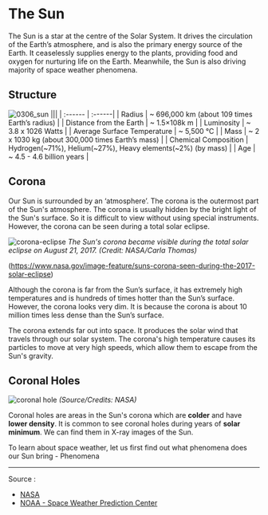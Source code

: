 # The Sun

The Sun is a star at the centre of the Solar System. It drives the circulation of the Earth’s atmosphere, and is also the primary energy source of the Earth.  It ceaselessly supplies energy to the plants, providing food and oxygen for nurturing life on the Earth.  Meanwhile, the Sun is also driving majority of space weather phenomena.

## Structure

![0306_sun](./static/0306_sun.png)
|||
| :------ | :------|
| Radius                        | ~ 696,000 km (about 109 times Earth’s radius)                |
| Distance from    the Earth | ~ 1.5×108k m                                             |
| Luminosity                | ~ 3.8 x 1026 Watts                              |
| Average Surface   Temperature | ~ 5,500 °C                                               |
| Mass                      | ~ 2 x 1030 kg (about 300,000 times Earth’s mass)         |
| Chemical Composition      | Hydrogen(~71%), Helium(~27%), Heavy elements(~2%) (by mass) |
| Age                       | ~ 4.5 - 4.6 billion years                                |

## Corona

Our Sun is surrounded by an ‘atmosphere’. The corona is the outermost part of the Sun's atmosphere. The corona is usually hidden by the bright light of the Sun's surface.  So it is difficult to view without using special instruments. However, the corona can be seen during a total solar eclipse.

![corona-eclipse](./static/corona-eclipse.jpg)
*The Sun's corona became visible during the total solar eclipse on August 21, 2017. (Credit: NASA/Carla Thomas)*

(https://www.nasa.gov/image-feature/suns-corona-seen-during-the-2017-solar-eclipse)

Although the corona is far from the Sun’s surface, it has extremely high temperatures and is hundreds of times hotter than the Sun’s surface. However, the corona looks very dim. It is because the corona is about 10 million times less dense than the Sun’s surface.

The corona extends far out into space. It produces the solar wind that travels through our solar system. The corona's high temperature causes its particles to move at very high speeds, which allow them to escape from the Sun's gravity.  

## Coronal Holes

![coronal hole](./static/0306_hole.jpg)
*(Source/Credits: NASA)*

Coronal holes are areas in the Sun's corona which are **colder** and have **lower density**. It is common to see coronal holes during years of **solar minimum**. We can find them in X-ray images of the Sun.

To learn about space weather, let us first find out what phenomena does our Sun bring - Phenomena

---

Source :
- [NASA](https://www.nasa.gov/)
- [NOAA - Space Weather Prediction Center](https://www.swpc.noaa.gov/)